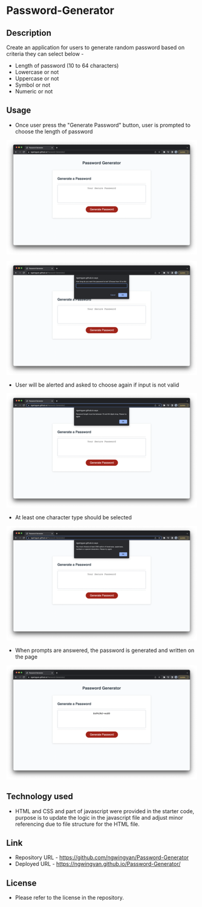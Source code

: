 # Password-Generator

## Description

Create an application for users to generate random password based on criteria they can select below -

- Length of password (10 to 64 characters)
- Lowercase or not
- Uppercase or not
- Symbol or not
- Numeric or not

 
## Usage

- Once user press the "Generate Password" button, user is prompted to choose the length of password

![Start](assets/images/start.png)

![Length](assets/images/length.png)

- User will be alerted and asked to choose again if input is not valid

![Alert](assets/images/alert.png)

- At least one character type should be selected

![Warning](assets/images/warning.png)

- When prompts are answered, the password is generated and written on the page

![Result](assets/images/result.png)


## Technology used
- HTML and CSS and part of javascript were provided in the starter code, purpose is to update the logic in the javascript file and adjust minor referencing due to file structure for the HTML file.


## Link
- Repository URL - https://github.com/ngwingyan/Password-Generator
- Deployed URL - https://ngwingyan.github.io/Password-Generator/


## License
- Please refer to the license in the repository.
